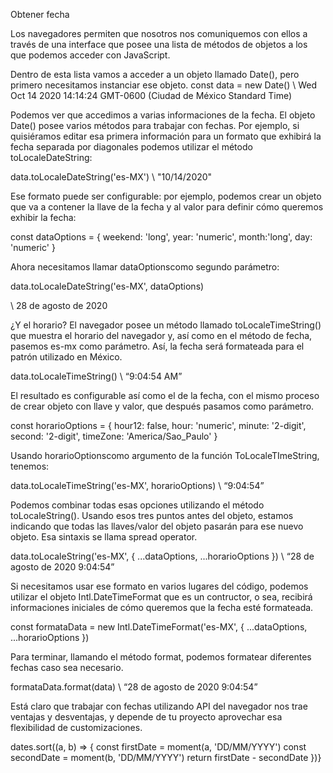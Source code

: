 Obtener fecha

Los navegadores permiten que nosotros nos comuniquemos con ellos a través de una interface que posee una lista de métodos de objetos a los que podemos acceder con JavaScript.

Dentro de esta lista vamos a acceder a un objeto llamado Date(), pero primero necesitamos instanciar ese objeto.
const data = new Date()
\\ Wed Oct 14 2020 14:14:24 GMT-0600 (Ciudad de México Standard Time)

Podemos ver que accedimos a varias informaciones de la fecha. El objeto Date() posee varios métodos para trabajar con fechas. Por ejemplo, si quisiéramos editar esa primera información para un formato que exhibirá la fecha separada por diagonales podemos utilizar el método toLocaleDateString:

data.toLocaleDateString('es-MX')
\\ "10/14/2020"


Ese formato puede ser configurable: por ejemplo, podemos crear un objeto que va a contener la llave de la fecha y al valor para definir cómo queremos exhibir la fecha:

const dataOptions = {
   weekend: 'long',
   year: 'numeric',
   month:'long',
   day: 'numeric'
}


Ahora necesitamos llamar dataOptionscomo segundo parámetro:

data.toLocaleDateString('es-MX', dataOptions)

\\ 28 de agosto de 2020


¿Y el horario? El navegador posee un método llamado toLocaleTimeString() que muestra el horario del navegador y, así como en el método de fecha, pasemos es-mx como parámetro. Así, la fecha será formateada para el patrón utilizado en México.

data.toLocaleTimeString()
\\ “9:04:54 AM”


El resultado es configurable así como el de la fecha, con el mismo proceso de crear objeto con llave y valor, que después pasamos como parámetro.

const horarioOptions = {
   hour12: false,
   hour: 'numeric',
   minute: '2-digit',
   second: '2-digit', 
   timeZone: 'America/Sao_Paulo'
}


Usando horarioOptionscomo argumento de la función ToLocaleTImeString, tenemos:

data.toLocaleTimeString('es-MX', horarioOptions)
\\ “9:04:54”


Podemos combinar todas esas opciones utilizando el método toLocaleString(). Usando esos tres puntos antes del objeto, estamos indicando que todas las llaves/valor del objeto pasarán para ese nuevo objeto. Esa sintaxis se llama spread operator.

data.toLocaleString('es-MX', {
   ...dataOptions, 
   ...horarioOptions
})
\\ “28 de agosto de 2020 9:04:54”


Si necesitamos usar ese formato en varios lugares del código, podemos utilizar el objeto Intl.DateTimeFormat que es un contructor, o sea, recibirá informaciones iniciales de cómo queremos que la fecha esté formateada.

const formataData = new Intl.DateTimeFormat('es-MX', {
   ...dataOptions,
   ...horarioOptions
})

Para terminar, llamando el método format, podemos formatear diferentes fechas caso sea necesario.

formataData.format(data)
\\ “28 de agosto de 2020 9:04:54”

Está claro que trabajar con fechas utilizando API del navegador nos trae ventajas y desventajas, y depende de tu proyecto aprovechar esa flexibilidad de customizaciones.





dates.sort((a, b) => {
    const firstDate = moment(a, 'DD/MM/YYYY')
    const secondDate = moment(b, 'DD/MM/YYYY')
    return firstDate - secondDate
})}